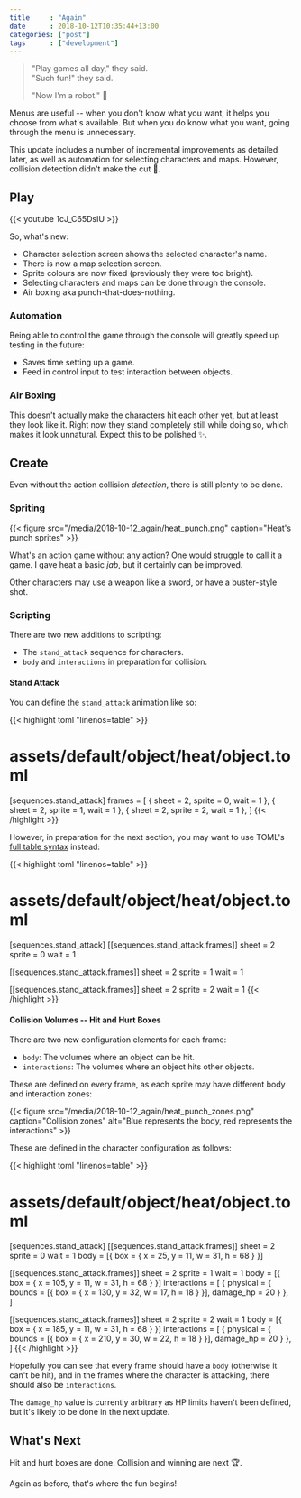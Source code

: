 ```yaml
---
title     : "Again"
date      : 2018-10-12T10:35:44+13:00
categories: ["post"]
tags      : ["development"]
---
```


> "Play games all day," they said.  
> "Such fun!" they said.
>
> "Now I'm a robot." :robot:

Menus are useful -- when you don't know what you want, it helps you choose from what's available. But when you do know what you want, going through the menu is unnecessary.

This update includes a number of incremental improvements as detailed later, as well as automation for selecting characters and maps. However, collision detection didn't make the cut :slightly_frowning_face:.

## Play

{{< youtube 1cJ_C65DsIU >}}

So, what's new:

* Character selection screen shows the selected character's name.
* There is now a map selection screen.
* Sprite colours are now fixed (previously they were too bright).
* Selecting characters and maps can be done through the console.
* Air boxing aka punch-that-does-nothing.

### Automation

Being able to control the game through the console will greatly speed up testing in the future:

* Saves time setting up a game.
* Feed in control input to test interaction between objects.

### Air Boxing

This doesn't actually make the characters hit each other yet, but at least they look like it. Right now they stand completely still while doing so, which makes it look unnatural. Expect this to be polished :sparkles:.

## Create

Even without the action collision *detection*, there is still plenty to be done.

### Spriting

{{< figure src="/media/2018-10-12_again/heat_punch.png" caption="Heat's punch sprites" >}}

What's an action game without any action? One would struggle to call it a game. I gave heat a basic *jab*, but it certainly can be improved.

Other characters may use a weapon like a sword, or have a buster-style shot.

### Scripting

There are two new additions to scripting:

* The `stand_attack` sequence for characters.
* `body` and `interactions` in preparation for collision.

#### Stand Attack

You can define the `stand_attack` animation like so:

{{< highlight toml "linenos=table" >}}
# assets/default/object/heat/object.toml
[sequences.stand_attack]
  frames = [
    { sheet = 2, sprite = 0, wait = 1 },
    { sheet = 2, sprite = 1, wait = 1 },
    { sheet = 2, sprite = 2, wait = 1 },
  ]
{{< /highlight >}}

However, in preparation for the next section, you may want to use TOML's [full table syntax](https://github.com/toml-lang/toml#user-content-table) instead:

{{< highlight toml "linenos=table" >}}
# assets/default/object/heat/object.toml
[sequences.stand_attack]
  [[sequences.stand_attack.frames]]
    sheet = 2
    sprite = 0
    wait = 1

  [[sequences.stand_attack.frames]]
    sheet = 2
    sprite = 1
    wait = 1

  [[sequences.stand_attack.frames]]
    sheet = 2
    sprite = 2
    wait = 1
{{< /highlight >}}

#### Collision Volumes -- Hit and Hurt Boxes

There are two new configuration elements for each frame:

* `body`: The volumes where an object can be hit.
* `interactions`: The volumes where an object hits other objects.

These are defined on every frame, as each sprite may have different body and interaction zones:

{{< figure src="/media/2018-10-12_again/heat_punch_zones.png" caption="Collision zones" alt="Blue represents the body, red represents the interactions" >}}

These are defined in the character configuration as follows:

{{< highlight toml "linenos=table" >}}
# assets/default/object/heat/object.toml
[sequences.stand_attack]
  [[sequences.stand_attack.frames]]
    sheet = 2
    sprite = 0
    wait = 1
    body = [{ box = { x = 25, y = 11, w = 31, h = 68 } }]

  [[sequences.stand_attack.frames]]
    sheet = 2
    sprite = 1
    wait = 1
    body = [{ box = { x = 105, y = 11, w = 31, h = 68 } }]
    interactions = [
      { physical = { bounds = [{ box = { x = 130, y = 32, w = 17, h = 18 } }], damage_hp = 20 } },
    ]

  [[sequences.stand_attack.frames]]
    sheet = 2
    sprite = 2
    wait = 1
    body = [{ box = { x = 185, y = 11, w = 31, h = 68 } }]
    interactions = [
      { physical = { bounds = [{ box = { x = 210, y = 30, w = 22, h = 18 } }], damage_hp = 20 } },
    ]
{{< /highlight >}}

Hopefully you can see that every frame should have a `body` (otherwise it can't be hit), and in the frames where the character is attacking, there should also be `interactions`.

The `damage_hp` value is currently arbitrary as HP limits haven't been defined, but it's likely to be done in the next update.

## What's Next

Hit and hurt boxes are done. Collision and winning are next :trophy:.

Again as before, that's where the fun begins!
